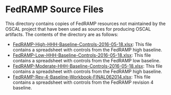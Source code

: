 # FedRAMP Source Files

This directory contains copies of FedRAMP resources not maintained by the OSCAL project that have been used as sources for producing OSCAL artifacts. The contents of the directory are as follows:

* [FedRAMP-High-HHH-Baseline-Controls-2016-05-18.xlsx](FedRAMP-High-HHH-Baseline-Controls-2016-05-18.xlsx): This file contains a spreadsheet with controls from the FedRAMP high baseline.
* [FedRAMP-Low-HHH-Baseline-Controls-2016-05-18.xlsx](FedRAMP-Low-HHH-Baseline-Controls-2016-05-18.xlsx): This file contains a spreadsheet with controls from the FedRAMP low baseline.
* [FedRAMP-Moderate-HHH-Baseline-Controls-2016-05-18.xlsx](FedRAMP-Moderate-HHH-Baseline-Controls-2016-05-18.xlsx): This file contains a spreadsheet with controls from the FedRAMP high baseline.
* [FedRAMP-Rev-4-Baseline-Workbook-FINAL062014.xlsx](FedRAMP-Rev-4-Baseline-Workbook-FINAL062014.xlsx): This file contains a spreadsheet with controls from the FedRAMP revision 4 baseline.
